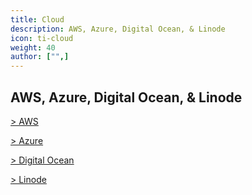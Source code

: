 ```yaml
---
title: Cloud
description: AWS, Azure, Digital Ocean, & Linode
icon: ti-cloud
weight: 40
author: ["",]
---
```

## AWS, Azure, Digital Ocean, & Linode

[> AWS](https://kali.krfoss.org/cloud/aws/) 

[> Azure](https://kali.krfoss.org/cloud/azure/)

[> Digital Ocean](https://kali.krfoss.org/cloud/digitalocean/)

[> Linode](https://kali.krfoss.org/cloud/linode/)